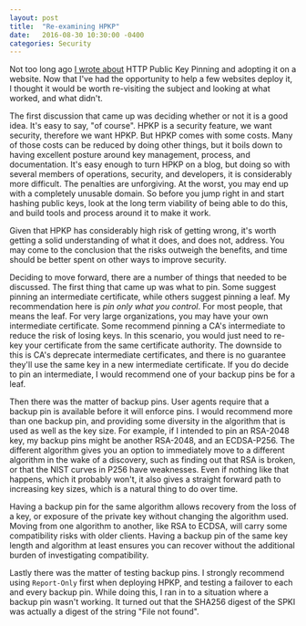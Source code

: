 ```yaml
---
layout: post
title:  "Re-examining HPKP"
date:   2016-08-30 10:30:00 -0400
categories: Security
---
```


Not too long ago [I wrote about][1] HTTP Public Key Pinning and adopting it on a website.
Now that I've had the opportunity to help a few websites deploy it, I thought it would be
worth re-visiting the subject and looking at what worked, and what didn't.

The first discussion that came up was deciding whether or not it is a good idea. It's easy
to say, "of course". HPKP is a security feature, we want security, therefore we want HPKP.
But HPKP comes with some costs. Many of those costs can be reduced by doing other things,
but it boils down to having excellent posture around key management, process, and documentation.
It's easy enough to turn HPKP on a blog, but doing so with several members of operations,
security, and developers, it is considerably more difficult. The penalties are unforgiving.
At the worst, you may end up with a completely unusable domain. So before you jump right in
and start hashing public keys, look at the long term viability of being able to do this,
and build tools and process around it to make it work.

Given that HPKP has considerably high risk of getting wrong, it's worth getting a solid
understanding of what it does, and does not, address.  You may come to the conclusion that
the risks outweigh the benefits, and time should be better spent on other ways to improve
security.

Deciding to move forward, there are a number of things that needed to be discussed. The
first thing that came up was what to pin. Some suggest pinning an intermediate certificate,
while others suggest pinning a leaf. My recommendation here is *pin only what you control*.
For most people, that means the leaf. For very large organizations, you may have your own
intermediate certificate. Some recommend pinning a CA's intermediate to reduce the risk
of losing keys. In this scenario, you would just need to re-key your certificate from
the same certificate authority. The downside to this is CA's deprecate intermediate
certificates, and there is no guarantee they'll use the same key in a new intermediate
certificate. If you do decide to pin an intermediate, I would recommend one of your backup
pins be for a leaf.

Then there was the matter of backup pins. User agents require that a backup pin is available
before it will enforce pins. I would recommend more than one backup pin, and providing some
diversity in the algorithm that is used as well as the key size. For example, if I intended
to pin an RSA-2048 key, my backup pins might be another RSA-2048, and an ECDSA-P256. The
different algorithm gives you an option to immediately move to a different algorithm in the
wake of a discovery, such as finding out that RSA is broken, or that the NIST curves in P256
have weaknesses. Even if nothing like that happens, which it probably won't, it also gives
a straight forward path to increasing key sizes, which is a natural thing to do over time.

Having a backup pin for the same algorithm allows recovery from the loss of a key, or exposure
of the private key without changing the algorithm used. Moving from one algorithm to another,
like RSA to ECDSA, will carry some compatibility risks with older clients.  Having a backup
pin of the same key length and algorithm at least ensures you can recover without the additional
burden of investigating compatibility.

Lastly there was the matter of testing backup pins. I strongly recommend using `Report-Only`
first when deploying HPKP, and testing a failover to each and every backup pin. While doing
this, I ran in to a situation where a backup pin wasn't working. It turned out that the
SHA256 digest of the SPKI was actually a digest of the string "File not found".  

[1]: /2015/02/23/public-key-pinning/
